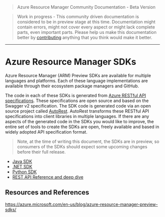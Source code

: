 > Azure Resource Manager Community Documentation - Beta Version

> Work in progress - This community driven documentation is considered to be in preview stage at this time. Documentation might contain errors, might not cover every aspect or might lack complete parts, even important parts. Please help us make this documentation better by [contributing](CONTRIBUTING.md) anything that you think would make it better.


---

# Azure Resource Manager SDKs

Azure Resource Manager (ARM) Preview SDKs are available for multiple languages and platforms. Each of these language implementations are available through their ecosystem package managers and GitHub. 

The code in each of these SDKs is generated from [Azure RESTful API specifications](https://github.com/azure/azure-rest-api-specs). These specifications are open source and based on the Swagger v2 specification. The SDK code is generated code via an open source project called [AutoRest](https://github.com/azure/autorest). AutoRest transforms these RESTful API specifications into client libraries in multiple languages. If there are any aspects of the generated code in the SDKs you would like to improve, the entire set of tools to create the SDKs are open, freely available and based in widely adopted API specification format.

> Note, at the time of writing this document, the SDKs are in preview, so consumers of the SDKs should expect some upcoming changes before their full release.

 * [Java SDK](Java-sdk.md)
 * [.NET SDK](Net-sdk.md)
 * [Python SDK](Python-sdk.md)
 * [REST API Reference and deep dive](Rest-api.md)

## Resources and References
https://azure.microsoft.com/en-us/blog/azure-resource-manager-preview-sdks/

